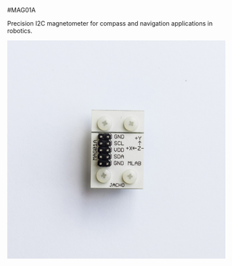 <!--- Created:2017-01-02T13:58:39.622225: ---> 
<!--- Author:Mlab: ---> 
<!--- AuthorEmail:email@mlab.cz: ---> 
<!--- Tags:None: ---> 
<!--- Ust:None: ---> 
<!--- Name:MAG01A: --->
#MAG01A 
<!--- LongName --->

<!--- ELongName ---> 

<!--- Lead --->
Precision I2C magnetometer for compass and navigation applications in robotics.
<!--- ELead ---> 

![LeadImg](DOC/SRC/img//MAG01A_Top_Big.jpg) 


​
​
<!--- Description --->
<!--- EDescription --->
<!--- Content --->
<!--- EContent --->
            